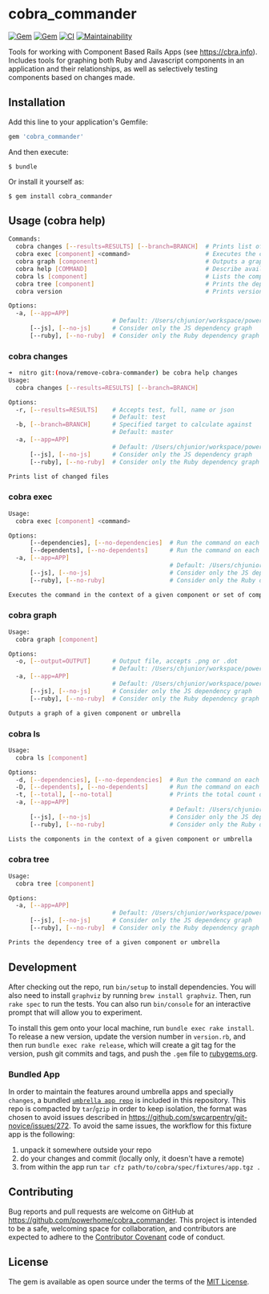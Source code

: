 # cobra_commander

[![Gem](https://img.shields.io/gem/dv/cobra_commander/stable.svg)](https://rubygems.org/gems/cobra_commander)
[![Gem](https://img.shields.io/gem/v/cobra_commander.svg)](https://rubygems.org/gems/cobra_commander)
[![CI](https://github.com/powerhome/cobra_commander/actions/workflows/ci.yml/badge.svg)](https://github.com/powerhome/cobra_commander/actions/workflows/ci.yml)
[![Maintainability](https://api.codeclimate.com/v1/badges/7fe0781c18f6923ab753/maintainability)](https://codeclimate.com/github/powerhome/cobra_commander/maintainability)

Tools for working with Component Based Rails Apps (see https://cbra.info). Includes tools for graphing both Ruby and Javascript components in an application and their relationships, as well as selectively testing components based on changes made.

## Installation

Add this line to your application's Gemfile:

```ruby
gem 'cobra_commander'
```

And then execute:

    $ bundle

Or install it yourself as:

    $ gem install cobra_commander

## Usage (cobra help)

```bash
Commands:
  cobra changes [--results=RESULTS] [--branch=BRANCH]  # Prints list of changed files
  cobra exec [component] <command>                     # Executes the command in the context of a given component or set of components. If no component is given executes the command in all components.
  cobra graph [component]                              # Outputs a graph of a given component or umbrella
  cobra help [COMMAND]                                 # Describe available commands or one specific command
  cobra ls [component]                                 # Lists the components in the context of a given component or umbrella
  cobra tree [component]                               # Prints the dependency tree of a given component or umbrella
  cobra version                                        # Prints version

Options:
  -a, [--app=APP]
                             # Default: /Users/chjunior/workspace/power/cobra_commander
      [--js], [--no-js]      # Consider only the JS dependency graph
      [--ruby], [--no-ruby]  # Consider only the Ruby dependency graph
```

### cobra changes

```sh
➜  nitro git:(nova/remove-cobra-commander) be cobra help changes
Usage:
  cobra changes [--results=RESULTS] [--branch=BRANCH]

Options:
  -r, [--results=RESULTS]    # Accepts test, full, name or json
                             # Default: test
  -b, [--branch=BRANCH]      # Specified target to calculate against
                             # Default: master
  -a, [--app=APP]
                             # Default: /Users/chjunior/workspace/power/nitro
      [--js], [--no-js]      # Consider only the JS dependency graph
      [--ruby], [--no-ruby]  # Consider only the Ruby dependency graph

Prints list of changed files
```

### cobra exec

```sh
Usage:
  cobra exec [component] <command>

Options:
      [--dependencies], [--no-dependencies]  # Run the command on each dependency of a given component
      [--dependents], [--no-dependents]      # Run the command on each dependency of a given component
  -a, [--app=APP]
                                             # Default: /Users/chjunior/workspace/power/cobra_commander
      [--js], [--no-js]                      # Consider only the JS dependency graph
      [--ruby], [--no-ruby]                  # Consider only the Ruby dependency graph

Executes the command in the context of a given component or set of components. If no component is given executes the command in all components.
```

### cobra graph

```sh
Usage:
  cobra graph [component]

Options:
  -o, [--output=OUTPUT]      # Output file, accepts .png or .dot
                             # Default: /Users/chjunior/workspace/power/cobra_commander/output.png
  -a, [--app=APP]
                             # Default: /Users/chjunior/workspace/power/cobra_commander
      [--js], [--no-js]      # Consider only the JS dependency graph
      [--ruby], [--no-ruby]  # Consider only the Ruby dependency graph

Outputs a graph of a given component or umbrella
```

### cobra ls

```sh
Usage:
  cobra ls [component]

Options:
  -d, [--dependencies], [--no-dependencies]  # Run the command on each dependency of a given component
  -D, [--dependents], [--no-dependents]      # Run the command on each dependency of a given component
  -t, [--total], [--no-total]                # Prints the total count of components
  -a, [--app=APP]
                                             # Default: /Users/chjunior/workspace/power/cobra_commander
      [--js], [--no-js]                      # Consider only the JS dependency graph
      [--ruby], [--no-ruby]                  # Consider only the Ruby dependency graph

Lists the components in the context of a given component or umbrella
```

### cobra tree

```sh
Usage:
  cobra tree [component]

Options:
  -a, [--app=APP]
                             # Default: /Users/chjunior/workspace/power/cobra_commander
      [--js], [--no-js]      # Consider only the JS dependency graph
      [--ruby], [--no-ruby]  # Consider only the Ruby dependency graph

Prints the dependency tree of a given component or umbrella
```

## Development

After checking out the repo, run `bin/setup` to install dependencies. You will also need to install `graphviz` by running `brew install graphviz`. Then, run `rake spec` to run the tests. You can also run `bin/console` for an interactive prompt that will allow you to experiment.

To install this gem onto your local machine, run `bundle exec rake install`. To release a new version, update the version number in `version.rb`, and then run `bundle exec rake release`, which will create a git tag for the version, push git commits and tags, and push the `.gem` file to [rubygems.org](https://rubygems.org).

### Bundled App

In order to maintain the features around umbrella apps and specially `changes`, a bundled [`umbrella app repo`](spec/fixtures/app.tgz) is included in this repository. This repo is compacted by `tar`/`gzip` in order to keep isolation, the format was chosen to avoid issues described in https://github.com/swcarpentry/git-novice/issues/272. To avoid the same issues, the workflow for this fixture app is the following:

1. unpack it somewhere outside your repo
1. do your changes and commit (locally only, it doesn't have a remote)
1. from within the app run `tar cfz path/to/cobra/spec/fixtures/app.tgz .`

## Contributing

Bug reports and pull requests are welcome on GitHub at https://github.com/powerhome/cobra_commander. This project is intended to be a safe, welcoming space for collaboration, and contributors are expected to adhere to the [Contributor Covenant](http://contributor-covenant.org) code of conduct.

## License

The gem is available as open source under the terms of the [MIT License](http://opensource.org/licenses/MIT).
